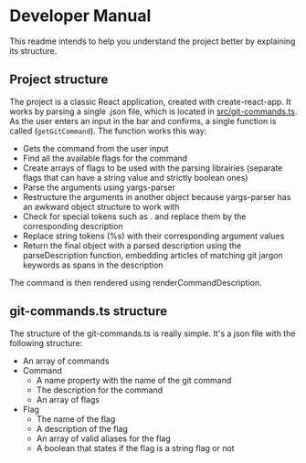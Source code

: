 # Developer Manual

This readme intends to help you understand the project better by explaining its structure.

## Project structure

The project is a classic React application, created with create-react-app. It works by parsing a single .json file, which is located in [src/git-commands.ts](src/git-commands.ts). As the user enters an input in the bar and confirms, a single function is called (`getGitCommand`). The function works this way:

- Gets the command from the user input
- Find all the available flags for the command
- Create arrays of flags to be used with the parsing librairies (separate flags that can have a string value and strictly boolean ones)
- Parse the arguments using yargs-parser
- Restructure the arguments in another object because yargs-parser has an awkward object structure to work with
- Check for special tokens such as . and replace them by the corresponding description
- Replace string tokens (%s) with their corresponding argument values
- Return the final object with a parsed description using the parseDescription function, embedding articles of matching git jargon keywords as spans in the description

The command is then rendered using renderCommandDescription.

## git-commands.ts structure

The structure of the git-commands.ts is really simple. It's a json file with the following structure:

- An array of commands
- Command
  - A name property with the name of the git command
  - The description for the command
  - An array of flags
- Flag
  - The name of the flag
  - A description of the flag
  - An array of valid aliases for the flag
  - A boolean that states if the flag is a string flag or not
